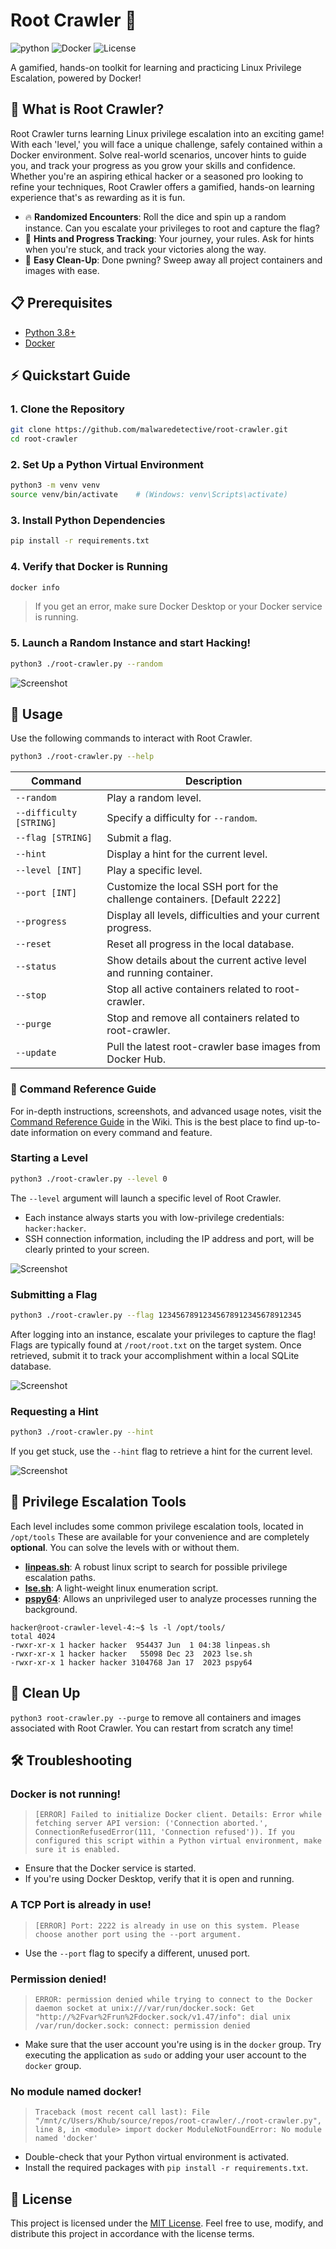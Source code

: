 # Root Crawler 🐧
![python](https://img.shields.io/badge/python-3.8%2B-blue)
![Docker](https://img.shields.io/badge/docker-required-blue)
![License](https://img.shields.io/badge/license-MIT-green)

A gamified, hands-on toolkit for learning and practicing Linux Privilege Escalation, powered by Docker!

## 🧩 What is Root Crawler?

Root Crawler turns learning Linux privilege escalation into an exciting game! With each 'level,' you will face a unique challenge, safely contained within a Docker environment. Solve real-world scenarios, uncover hints to guide you, and track your progress as you grow your skills and confidence. Whether you're an aspiring ethical hacker or a seasoned pro looking to refine your techniques, Root Crawler offers a gamified, hands-on learning experience that's as rewarding as it is fun.

- 🔥 **Randomized Encounters**: Roll the dice and spin up a random instance. Can you escalate your privileges to root and capture the flag?
- 🤖 **Hints and Progress Tracking**: Your journey, your rules. Ask for hints when you're stuck, and track your victories along the way.
- 🐳 **Easy Clean-Up**: Done pwning? Sweep away all project containers and images with ease.

## 📋 Prerequisites

- [Python 3.8+](https://www.python.org/downloads/)
- [Docker](https://www.docker.com/get-started/)

## ⚡ Quickstart Guide

### 1. Clone the Repository

```bash
git clone https://github.com/malwaredetective/root-crawler.git
cd root-crawler
```

### 2. Set Up a Python Virtual Environment

```bash
python3 -m venv venv
source venv/bin/activate    # (Windows: venv\Scripts\activate)
```
### 3. Install Python Dependencies
```bash
pip install -r requirements.txt
```

### 4. Verify that Docker is Running
```bash
docker info
```

> If you get an error, make sure Docker Desktop or your Docker service is running.

### 5. Launch a Random Instance and start Hacking!
```bash
python3 ./root-crawler.py --random
```

![Screenshot](assets/root-crawler.png)

## 🚀 Usage
Use the following commands to interact with Root Crawler.

```bash
python3 ./root-crawler.py --help
```

| Command | Description |
| --- | --- |
| `--random` | Play a random level. |
| `--difficulty [STRING]` | Specify a difficulty for `--random`. |
| `--flag [STRING]` | Submit a flag. |
| `--hint` | Display a hint for the current level. |
| `--level [INT]` | Play a specific level. |
| `--port [INT]` | Customize the local SSH port for the challenge containers. [Default 2222] |
| `--progress` | Display all levels, difficulties and your current progress. |
| `--reset` | Reset all progress in the local database. |
| `--status` | Show details about the current active level and running container. |
| `--stop` | Stop all active containers related to root-crawler. |
| `--purge` | Stop and remove all containers related to root-crawler. |
| `--update` | Pull the latest root-crawler base images from Docker Hub. |

### 📖 Command Reference Guide

For in-depth instructions, screenshots, and advanced usage notes, visit the [Command Reference Guide](https://github.com/malwaredetective/root-crawler/wiki/) in the Wiki. This is the best place to find up-to-date information on every command and feature.

### Starting a Level
```bash
python3 ./root-crawler.py --level 0
```

The `--level` argument will launch a specific level of Root Crawler.
- Each instance always starts you with low-privilege credentials: `hacker:hacker`.
- SSH connection information, including the IP address and port, will be clearly printed to your screen.

![Screenshot](assets/root-crawler-level.png)

### Submitting a Flag
```bash
python3 ./root-crawler.py --flag 12345678912345678912345678912345
```

After logging into an instance, escalate your privileges to capture the flag! Flags are typically found at `/root/root.txt` on the target system. Once retrieved, submit it to track your accomplishment within a local SQLite database.

![Screenshot](assets/root-crawler-flag.png)

### Requesting a Hint
```bash
python3 ./root-crawler.py --hint
```

If you get stuck, use the `--hint` flag to retrieve a hint for the current level.

![Screenshot](assets/root-crawler-hint.png)

## 🧰 Privilege Escalation Tools

Each level includes some common privilege escalation tools, located in `/opt/tools` These are available for your convenience and are completely **optional**. You can solve the levels with or without them.
- [**linpeas.sh**](https://github.com/peass-ng/PEASS-ng/): A robust linux script to search for possible privilege escalation paths.
- [**lse.sh**](https://github.com/diego-treitos/linux-smart-enumeration/): A light-weight linux enumeration script. 
- [**pspy64**](https://github.com/DominicBreuker/pspy/): Allows an unprivileged user to analyze processes running the background.

```
hacker@root-crawler-level-4:~$ ls -l /opt/tools/
total 4024
-rwxr-xr-x 1 hacker hacker  954437 Jun  1 04:38 linpeas.sh
-rwxr-xr-x 1 hacker hacker   55098 Dec 23  2023 lse.sh
-rwxr-xr-x 1 hacker hacker 3104768 Jan 17  2023 pspy64
```

## 🧹 Clean Up
`python3 root-crawler.py --purge` to remove all containers and images associated with Root Crawler. You can restart from scratch any time!

## 🛠️ Troubleshooting
### **Docker is not running!**

> `[ERROR] Failed to initialize Docker client. Details: Error while fetching server API version: ('Connection aborted.', ConnectionRefusedError(111, 'Connection refused')). If you configured this script within a Python virtual environment, make sure it is enabled.`

- Ensure that the Docker service is started.
- If you're using Docker Desktop, verify that it is open and running.

### **A TCP Port is already in use!**
> `[ERROR] Port: 2222 is already in use on this system. Please choose another port using the --port argument.`

- Use the `--port` flag to specify a different, unused port.

### **Permission denied!**
> `ERROR: permission denied while trying to connect to the Docker daemon socket at unix:///var/run/docker.sock: Get "http://%2Fvar%2Frun%2Fdocker.sock/v1.47/info": dial unix /var/run/docker.sock: connect: permission denied`

- Make sure that the user account you're using is in the `docker` group. Try executing the application as `sudo` or adding your user account to the `docker` group.

### **No module named docker!**
> `Traceback (most recent call last):
  File "/mnt/c/Users/Khub/source/repos/root-crawler/./root-crawler.py", line 8, in <module>
    import docker
ModuleNotFoundError: No module named 'docker'`
- Double-check that your Python virtual environment is activated.
- Install the required packages with `pip install -r requirements.txt`.

## 📝 License
This project is licensed under the [MIT License](LICENSE). Feel free to use, modify, and distribute this project in accordance with the license terms.

